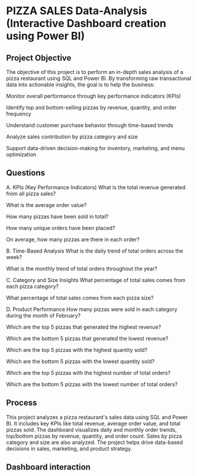 # PIZZA SALES Data-Analysis (Interactive Dashboard creation using Power BI)
## Project Objective
The objective of this project is to perform an in-depth sales analysis of a pizza restaurant using SQL and Power BI. By transforming raw transactional data into actionable insights, the goal is to help the business:

Monitor overall performance through key performance indicators (KPIs)

Identify top and bottom-selling pizzas by revenue, quantity, and order frequency

Understand customer purchase behavior through time-based trends

Analyze sales contribution by pizza category and size

Support data-driven decision-making for inventory, marketing, and menu optimization

## Questions
A. KPIs (Key Performance Indicators)
What is the total revenue generated from all pizza sales?

What is the average order value?

How many pizzas have been sold in total?

How many unique orders have been placed?

On average, how many pizzas are there in each order?

B. Time-Based Analysis
What is the daily trend of total orders across the week?

What is the monthly trend of total orders throughout the year?

C. Category and Size Insights
What percentage of total sales comes from each pizza category?

What percentage of total sales comes from each pizza size?

D. Product Performance
How many pizzas were sold in each category during the month of February?

Which are the top 5 pizzas that generated the highest revenue?

Which are the bottom 5 pizzas that generated the lowest revenue?

Which are the top 5 pizzas with the highest quantity sold?

Which are the bottom 5 pizzas with the lowest quantity sold?

Which are the top 5 pizzas with the highest number of total orders?

Which are the bottom 5 pizzas with the lowest number of total orders?

## Process
This project analyzes a pizza restaurant's sales data using SQL and Power BI. It includes key KPIs like total revenue, average order value, and total pizzas sold. The dashboard visualizes daily and monthly order trends, top/bottom pizzas by revenue, quantity, and order count. Sales by pizza category and size are also analyzed. The project helps drive data-based decisions in sales, marketing, and product strategy.

## Dashboard interaction 




